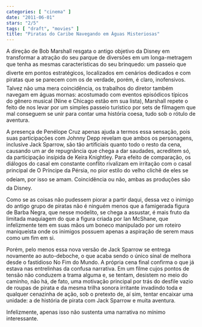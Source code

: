 ```yaml
---
categories: [ "cinema" ]
date: "2011-06-01"
stars: "2/5"
tags: [ "draft", "movies" ]
title: "Piratas do Caribe Navegando em Águas Misteriosas"
---
```

A direção de Bob Marshall resgata o antigo objetivo da Disney em
transformar a atração do seu parque de diversões em um longa-metragem
que tenha as mesmas características do seu brinquedo: um passeio
que diverte em pontos estratégicos, localizados em cenários dedicados
e com piratas que se parecem com os de verdade, porém, é claro,
inofensivos. Talvez não uma mera coincidência, os trabalhos do diretor
também navegam em águas mornas: acostumado com eventos episódicos
típicos do gênero musical (Nine e Chicago estão em sua lista), Marshall
repete o feito de nos levar por um simples passeio turístico por sets
de filmagem que mal conseguem se unir para contar uma história coesa,
tudo sob o rótulo de aventura.

A presença de Penélope Cruz apenas ajuda a termos essa sensação, pois
suas participações com Johnny Depp revelam que ambos os personagens,
inclusive Jack Sparrow, são tão artificiais quanto todo o resto da cena,
causando um ar de repugnância que chega a dar saudades, acreditem só, da
participação insípida de Keira Knightley. Para efeito de comparação,
os diálogos do casal em constante conflito rivalizam em irritação
com o casal principal de O Príncipe da Pérsia, no pior estilo do velho
clichê de eles se odeiam, por isso se amam. Coincidência ou não,
ambas as produções são da Disney.

Como se as coisas não pudessem piorar a partir daqui, dessa vez o
inimigo do antigo grupo de piratas não é ninguém menos que a famigerada
figura de Barba Negra, que nesse modelito, se chega a assustar, é mais
fruto da limitada maquiagem do que a figura criada por Ian McShane,
que infelizmente tem em suas mãos um boneco manipulado por um roteiro
maniqueísta onde os inimigos possuem apenas a aspiração de serem maus
como um fim em si.

Porém, pelo menos essa nova versão de Jack Sparrow se entrega novamente
ao auto-deboche, o que acaba sendo o único sinal de melhora desde o
fastidioso No Fim do Mundo. A própria cena final confirma o que já
estava nas entrelinhas da confusa narrativa. Em um filme cujos pontos
de tensão não conduzem a trama alguma e, se tentam, desistem no meio
do caminho, não há, de fato, uma motivação principal por trás do
desfile vazio de roupas de pirata e da mesma trilha sonora irritante
invadindo toda e qualquer cenazinha de ação, sob o pretexto de, aí sim,
tentar encaixar uma unidade: a de história de pirata com Jack Sparrow
e muita aventura.

Infelizmente, apenas isso não sustenta uma narrativa no mínimo
interessante.

